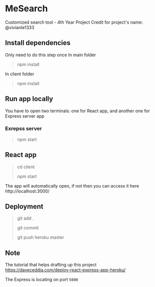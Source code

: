# MeSearch
Customized search tool - 4th Year Project
Credit for project's name: @vivianle1333

## Install dependencies
Only need to do this step once
In main folder
> npm install

In client folder
> npm install

## Run app locally
You have to open two terminals: one for React app, and another one for Express server app
### Exrepss server
> npm start
## React app
> cd client
>
> npm start

The app will automatically open, if not then you can access it here http://localhost:3000/

## Deployment
> git add .
>
> git commit
>
> git push heroku master

## Note
The tutorial that helps drafting up this project https://daveceddia.com/deploy-react-express-app-heroku/

The Express is locating on port `5000`

